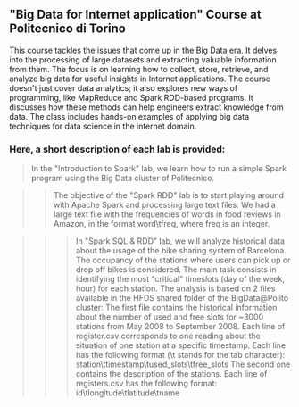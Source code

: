 ## "Big Data for Internet application" Course at Politecnico di Torino

This course tackles the issues that come up in the Big Data era. It delves into the processing of large datasets and extracting valuable information from them. The focus is on learning how to collect, store, retrieve, and analyze big data for useful insights in Internet applications. The course doesn't just cover data analytics; it also explores new ways of programming, like MapReduce and Spark RDD-based programs. It discusses how these methods can help engineers extract knowledge from data. The class includes hands-on examples of applying big data techniques for data science in the internet domain.

### Here, a short description of each lab is provided:

> In the "Introduction to Spark" lab, we learn how to run a simple Spark program using the Big Data cluster of Politecnico.

>> The objective of the "Spark RDD" lab is to start playing around with Apache Spark and processing large text files. We had a large text file with the frequencies of words in food reviews in Amazon, in the format word\tfreq, where freq is an integer.

>>> In "Spark SQL & RDD" lab, we will analyze historical data about the usage of the bike sharing system of Barcelona. The occupancy of the stations where users can pick up or drop off
bikes is considered. The main task consists in identifying the most "critical" timeslots (day of the week, hour) for each station. The analysis is based on 2 files available in the HFDS shared folder of the BigData@Polito cluster:
The first file contains the historical information about the number of used and free slots for ~3000 stations from May 2008 to September 2008. Each line of register.csv
corresponds to one reading about the situation of one station at a specific timestamp. Each line has the following format (\t stands for the tab character):
station\ttimestamp\tused_slots\tfree_slots
The second one contains the description of the stations. Each line of registers.csv has the following format:
id\tlongitude\tlatitude\tname
